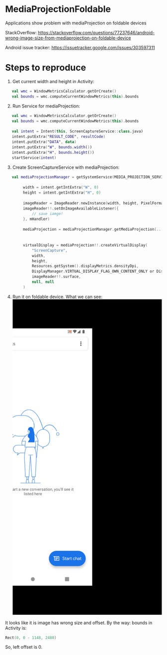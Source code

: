 # MediaProjectionFoldable
Applications show problem with mediaProjection on foldable devices 

StackOverflow: https://stackoverflow.com/questions/77237646/android-wrong-image-size-from-mediaprojection-on-foldable-device

Android issue tracker: https://issuetracker.google.com/issues/303597311

# Steps to reproduce
1. Get current width and height in Activity:
```kotlin
   val wmc = WindowMetricsCalculator.getOrCreate()
   val bounds = wmc.computeCurrentWindowMetrics(this).bounds
```
2. Run Service for mediaProjection:
```kotlin
   val wmc = WindowMetricsCalculator.getOrCreate()
   val bounds = wmc.computeCurrentWindowMetrics(this).bounds

   val intent = Intent(this, ScreenCaptureService::class.java)
   intent.putExtra("RESULT_CODE", resultCode)
   intent.putExtra("DATA", data)
   intent.putExtra("W", bounds.width())
   intent.putExtra("H", bounds.height())
   startService(intent)

```
3. Create ScreenCaptureService with mediaProjection:
```kotlin
   val mediaProjectionManager = getSystemService(MEDIA_PROJECTION_SERVICE) as MediaProjectionManager

        width = intent.getIntExtra("W", 0)
        height = intent.getIntExtra("H", 0)

        imageReader = ImageReader.newInstance(width, height, PixelFormat.RGBA_8888, 2)
        imageReader!!.setOnImageAvailableListener({
            // save iamge!
        }, mHandler)

        mediaProjection = mediaProjectionManager.getMediaProjection(...)


        virtualDisplay = mediaProjection!!.createVirtualDisplay(
            "ScreenCapture",
            width,
            height,
            Resources.getSystem().displayMetrics.densityDpi,
            DisplayManager.VIRTUAL_DISPLAY_FLAG_OWN_CONTENT_ONLY or DisplayManager.VIRTUAL_DISPLAY_FLAG_PUBLIC,
            imageReader!!.surface,
            null, null
        )
```
4. Run it on foldable device.
What we can see:
![](docs/myscreen_62.png)

It looks like it is image has wrong size and offset.
By the way: bounds in Activity is:
```kotlin
Rect(0, 0 - 1148, 2480)
```
So, left offset is 0.